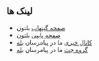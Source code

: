 ## لینک ها

* [صفحه گیتهاب](https://github.com/SajjadAlipour2006/Balethon) بلتون
* [صفحه پایپی](https://pypi.org/project/Balethon/) بلتون
* [کانال خبری](https://ble.ir/balethon) ما در پیامرسان [بله](https://www.bale.ai/)
* [گروه چت](https://ble.ir/balethon) ما در پیامرسان [بله](https://www.bale.ai/)